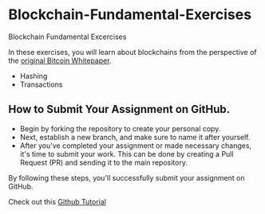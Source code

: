 # Blockchain-Fundamental-Exercises
Blockchain Fundamental Excercises

In these exercises, you will learn about blockchains from the perspective of the [original Bitcoin Whitepaper](https://bitcoin.org/en/bitcoin-paper).

- Hashing
- Transactions

## How to Submit Your Assignment on GitHub.
- Begin by forking the repository to create your personal copy.
- Next, establish a new branch, and make sure to name it after yourself.
- After you've completed your assignment or made necessary changes, it's time to submit your work. This can be done by creating a Pull Request (PR) and sending it to the main repository.

By following these steps, you'll successfully submit your assignment on GitHub.

Check out this [Github Tutorial](https://guides.github.com/activities/hello-world/)

